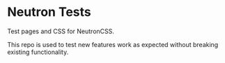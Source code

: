 # Neutron Tests
Test pages and CSS for NeutronCSS.

This repo is used to test new features work as expected without breaking existing functionality.
